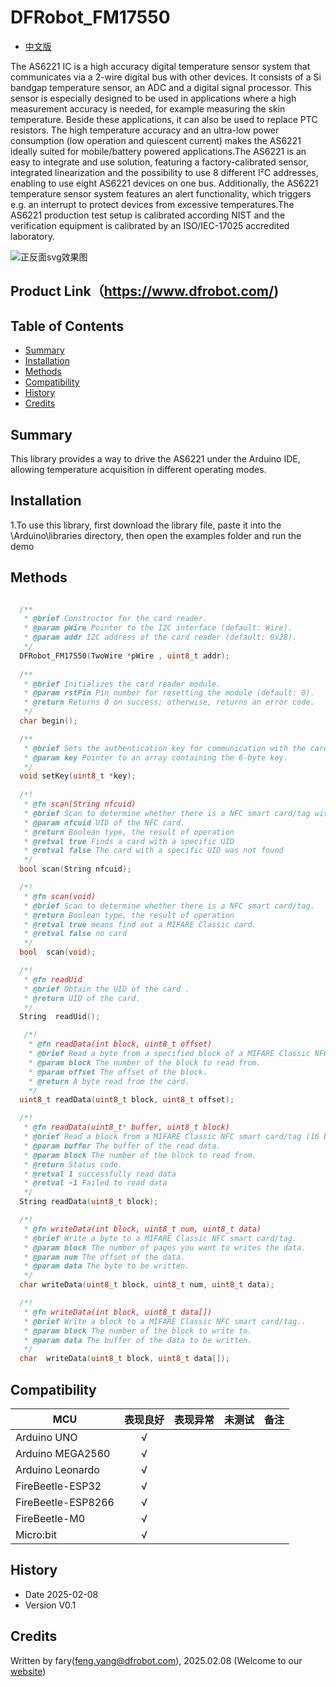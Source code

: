 # DFRobot_FM17550

* [中文版](./README_CN.md)

The AS6221 IC is a high accuracy digital temperature sensor system that communicates via a 2-wire digital bus with other devices. It consists of a Si bandgap temperature sensor, an ADC and a digital signal processor.
This sensor is especially designed to be used in applications where a high measurement accuracy is needed, for example measuring the skin temperature. Beside these applications, it can also be used to replace PTC resistors.
The high temperature accuracy and an ultra-low power consumption (low operation and quiescent current) makes the AS6221 ideally suited for mobile/battery powered applications.The AS6221 is an easy to integrate and use solution, featuring a factory-calibrated sensor, integrated linearization and the possibility to use 8 different I²C addresses, enabling to use eight AS6221 devices on one bus.
Additionally, the AS6221 temperature sensor system features an alert functionality, which triggers e.g. an interrupt to protect devices from excessive temperatures.The AS6221 production test setup is calibrated according NIST and the verification equipment is calibrated by an ISO/IEC-17025 accredited laboratory.
   
   
![正反面svg效果图](../resources/images/featured.png)

## Product Link（https://www.dfrobot.com/)
    
## Table of Contents

* [Summary](#summary)
* [Installation](#installation)
* [Methods](#methods)
* [Compatibility](#compatibility)
* [History](#history)
* [Credits](#credits)


## Summary

This library provides a way to drive the AS6221 under the Arduino IDE, allowing temperature acquisition in different operating modes.

## Installation

1.To use this library, first download the library file, paste it into the \Arduino\libraries directory, then open the examples folder and run the demo 
## Methods
```C++

  /**
   * @brief Constructor for the card reader.
   * @param pWire Pointer to the I2C interface (default: Wire).
   * @param addr I2C address of the card reader (default: 0x28).
   */
  DFRobot_FM17550(TwoWire *pWire , uint8_t addr);
    
  /**
   * @brief Initializes the card reader module.
   * @param rstPin Pin number for resetting the module (default: 0).
   * @return Returns 0 on success; otherwise, returns an error code.
   */
  char begin();

  /**
   * @brief Sets the authentication key for communication with the card.
   * @param key Pointer to an array containing the 6-byte key.
   */
  void setKey(uint8_t *key);
  
  /*!
   * @fn scan(String nfcuid)
   * @brief Scan to determine whether there is a NFC smart card/tag with the specified UID.
   * @param nfcuid UID of the NFC card.
   * @return Boolean type, the result of operation
   * @retval true Finds a card with a specific UID
   * @retval false The card with a specific UID was not found
   */
  bool scan(String nfcuid);

  /*!
   * @fn scan(void)
   * @brief Scan to determine whether there is a NFC smart card/tag.
   * @return Boolean type, the result of operation
   * @retval true means find out a MIFARE Classic card.
   * @retval false no card
   */
  bool  scan(void);

  /*!
   * @fn readUid
   * @brief Obtain the UID of the card .
   * @return UID of the card.
   */
  String  readUid();

   /*!
    * @fn readData(int block, uint8_t offset)
    * @brief Read a byte from a specified block of a MIFARE Classic NFC smart card/tag.
    * @param block The number of the block to read from.
    * @param offset The offset of the block.
    * @return A byte read from the card.
    */
  uint8_t readData(uint8_t block, uint8_t offset);

  /*!
   * @fn readData(uint8_t* buffer, uint8_t block)
   * @brief Read a block from a MIFARE Classic NFC smart card/tag (16 bytes each block).
   * @param buffer The buffer of the read data.
   * @param block The number of the block to read from.
   * @return Status code.
   * @retval 1 successfully read data
   * @retval -1 Failed to read data
   */
  String readData(uint8_t block);

  /*!
   * @fn writeData(int block, uint8_t num, uint8_t data)
   * @brief Write a byte to a MIFARE Classic NFC smart card/tag.
   * @param block The number of pages you want to writes the data.
   * @param num The offset of the data.
   * @param data The byte to be written.
   */
  char writeData(uint8_t block, uint8_t num, uint8_t data);

  /*!
   * @fn writeData(int block, uint8_t data[])
   * @brief Write a block to a MIFARE Classic NFC smart card/tag..
   * @param block The number of the block to write to.
   * @param data The buffer of the data to be written.
   */
  char  writeData(uint8_t block, uint8_t data[]);


```

## Compatibility

MCU                | 表现良好	|表现异常	|未测试	|备注 |
------------------ | :----------: | :----------: | :---------: | -----
Arduino UNO        |      √       |              |             | 
Arduino MEGA2560        |      √       |              |             | 
Arduino Leonardo        |      √       |              |             | 
FireBeetle-ESP32        |      √       |              |             | 
FireBeetle-ESP8266        |      √       |              |             | 
FireBeetle-M0        |      √       |              |             | 
Micro:bit        |      √       |              |             |


## History

- Date 2025-02-08
- Version V0.1
## Credits
Written by fary(feng.yang@dfrobot.com), 2025.02.08 (Welcome to our [website](https://www.dfrobot.com/))

